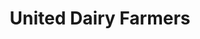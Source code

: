 ---
title: "United Dairy Farmers"
url: /loveland/united-dairy-farmers-branch-hill-guinea-road/
shop: convenience
---